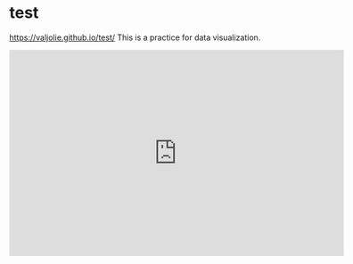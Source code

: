 # test
https://valjolie.github.io/test/
This is a practice for data visualization.

<iframe width="600" height="371" seamless frameborder="0" scrolling="no" src="https://docs.google.com/spreadsheets/d/e/2PACX-1vSRENOrslts66X_Hygi7o7hDoNfFg3VWShkXSYWxfT2wC8KWL2_nos2Svxdy0TusswrSuG5PzvOUogh/pubchart?oid=1712176134&amp;format=interactive"></iframe>
